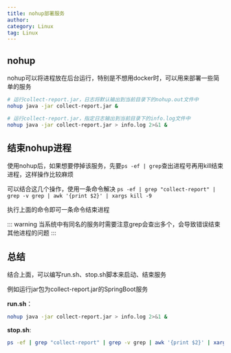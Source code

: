 ```yaml
---
title: nohup部署服务
author:
category: Linux
tag: Linux
---
```


## nohup

nohup可以将进程放在后台运行，特别是不想用docker时，可以用来部署一些简单的服务

```bash
# 运行collect-report.jar，日志将默认输出到当前目录下的nohup.out文件中
nohup java -jar collect-report.jar &

# 运行collect-report.jar，指定日志输出到当前目录下的info.log文件中
nohup java -jar collect-report.jar > info.log 2>&1 &
```

## 结束nohup进程

使用nohup后，如果想要停掉该服务，先要`ps -ef | grep`查出进程号再用kill结束进程，这样操作比较麻烦

可以结合这几个操作，使用一条命令解决
`ps -ef | grep "collect-report" | grep -v grep | awk '{print $2}' | xargs kill -9`

执行上面的命令即可一条命令结束进程

::: warning
当系统中有同名的服务时需要注意grep会查出多个，会导致错误结束其他进程的问题
:::

## 总结

结合上面，可以编写run.sh、stop.sh脚本来启动、结束服务

例如运行jar包为collect-report.jar的SpringBoot服务

**run.sh**：

```bash
nohup java -jar collect-report.jar > info.log 2>&1 &
```

**stop.sh**:

```bash
ps -ef | grep "collect-report" | grep -v grep | awk '{print $2}' | xargs kill -9
```
